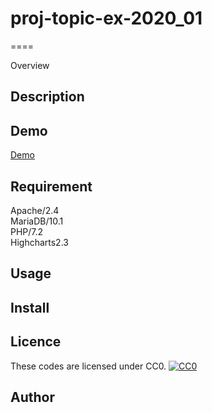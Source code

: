 # proj-topic-ex-2020_01
====

Overview

## Description

## Demo
[Demo](https://github.com/proj-topic-ex/proj-topic-ex-2020_01/blob/master/demo/demo_proj-topic-ex-2020_01.gif)

## Requirement
Apache/2.4  
MariaDB/10.1  
PHP/7.2  
Highcharts2.3  

## Usage

## Install

## Licence
These codes are licensed under CC0.
[![CC0](http://i.creativecommons.org/p/zero/1.0/88x31.png "CC0")](http://creativecommons.org/publicdomain/zero/1.0/deed.en)

## Author


